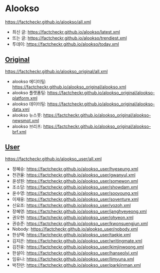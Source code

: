 # Alookso
https://factcheckr.github.io/alookso/all.xml
  - 최신 글: https://factcheckr.github.io/alookso/latest.xml
  - 뜨는 글: https://factcheckr.github.io/alookso/trendiest.xml
  - 투데이: https://factcheckr.github.io/alookso/today.xml

## [Original](https://github.com/factcheckr/alookso_original)
https://factcheckr.github.io/alookso_original/all.xml
  - alookso 에디터팀: https://factcheckr.github.io/alookso_original/alookso.xml
  - alookso 플랫폼팀: https://factcheckr.github.io/alookso_original/alookso-platform.xml
  - alookso 데이터팀: https://factcheckr.github.io/alookso_original/alookso-data.xml
  - alookso 뉴스못: https://factcheckr.github.io/alookso_original/alookso-newsmot.xml
  - alookso 브리프: https://factcheckr.github.io/alookso_original/alookso-brf.xml

## [User](https://github.com/factcheckr/alookso_user)
https://factcheckr.github.io/alookso_user/all.xml
  - 정혜승: https://factcheckr.github.io/alookso_user/hyeseung.xml
  - 천관율: https://factcheckr.github.io/alookso_user/gwanyul.xml
  - 윤성원: https://factcheckr.github.io/alookso_user/somewon.xml
  - 조소담: https://factcheckr.github.io/alookso_user/showdam.xml
  - 윤수영: https://factcheckr.github.io/alookso_user/sooyoung.xml
  - 이재웅: https://factcheckr.github.io/alookso_user/soventure.xml
  - 신요조: https://factcheckr.github.io/alookso_user/yozoh.xml
  - 장혜영: https://factcheckr.github.io/alookso_user/janghyeyeong.xml
  - 권오현: https://factcheckr.github.io/alookso_user/ohyeon.xml
  - 권승준: https://factcheckr.github.io/alookso_user/kwonsuengjun.xml
  - Nobody: https://factcheckr.github.io/alookso_user/nobody.xml
  - 한상택: https://factcheckr.github.io/alookso_user/taekie.xml
  - 김지은: https://factcheckr.github.io/alookso_user/writingmate.xml
  - 김진웅: https://factcheckr.github.io/alookso_user/kimjinwoong.xml
  - 한설이: https://factcheckr.github.io/alookso_user/hanseolyi.xml
  - 임유나: https://factcheckr.github.io/alookso_user/limyuna.xml
  - 박진만: https://factcheckr.github.io/alookso_user/parkjinman.xml
